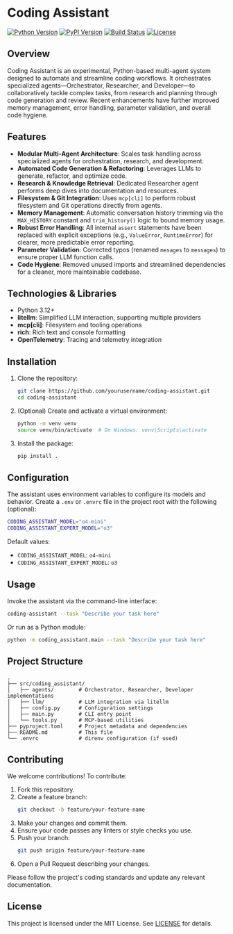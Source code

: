 # Coding Assistant

[![Python Version](https://img.shields.io/badge/python-3.12%2B-blue.svg)](https://www.python.org/)
[![PyPI Version](https://img.shields.io/pypi/v/coding-assistant)](https://pypi.org/project/coding-assistant)
[![Build Status](https://img.shields.io/github/actions/workflow/status/yourusername/coding-assistant/ci.yml?branch=main)](https://github.com/yourusername/coding-assistant/actions)
[![License](https://img.shields.io/badge/license-MIT-green.svg)](LICENSE)

## Overview

Coding Assistant is an experimental, Python-based multi-agent system designed to automate and streamline coding workflows. It orchestrates specialized agents—Orchestrator, Researcher, and Developer—to collaboratively tackle complex tasks, from research and planning through code generation and review. Recent enhancements have further improved memory management, error handling, parameter validation, and overall code hygiene.

## Features

- **Modular Multi-Agent Architecture**: Scales task handling across specialized agents for orchestration, research, and development.
- **Automated Code Generation & Refactoring**: Leverages LLMs to generate, refactor, and optimize code.
- **Research & Knowledge Retrieval**: Dedicated Researcher agent performs deep dives into documentation and resources.
- **Filesystem & Git Integration**: Uses `mcp[cli]` to perform robust filesystem and Git operations directly from agents.
- **Memory Management**: Automatic conversation history trimming via the `MAX_HISTORY` constant and `trim_history()` logic to bound memory usage.
- **Robust Error Handling**: All internal `assert` statements have been replaced with explicit exceptions (e.g., `ValueError`, `RuntimeError`) for clearer, more predictable error reporting.
- **Parameter Validation**: Corrected typos (renamed `mesages` to `messages`) to ensure proper LLM function calls.
- **Code Hygiene**: Removed unused imports and streamlined dependencies for a cleaner, more maintainable codebase.

## Technologies & Libraries

- Python 3.12+
- **litellm**: Simplified LLM interaction, supporting multiple providers
- **mcp[cli]**: Filesystem and tooling operations
- **rich**: Rich text and console formatting
- **OpenTelemetry**: Tracing and telemetry integration

## Installation

1. Clone the repository:
   ```bash
   git clone https://github.com/yourusername/coding-assistant.git
   cd coding-assistant
   ```
2. (Optional) Create and activate a virtual environment:
   ```bash
   python -m venv venv
   source venv/bin/activate  # On Windows: venv\Scripts\activate
   ```
3. Install the package:
   ```bash
   pip install .
   ```

## Configuration

The assistant uses environment variables to configure its models and behavior. Create a `.env` or `.envrc` file in the project root with the following (optional):

```bash
CODING_ASSISTANT_MODEL="o4-mini"
CODING_ASSISTANT_EXPERT_MODEL="o3"
```

Default values:

- `CODING_ASSISTANT_MODEL`: `o4-mini`
- `CODING_ASSISTANT_EXPERT_MODEL`: `o3`

## Usage

Invoke the assistant via the command-line interface:

```bash
coding-assistant --task "Describe your task here"
```

Or run as a Python module:

```bash
python -m coding_assistant.main --task "Describe your task here"
```

## Project Structure

```
.
├── src/coding_assistant/
│   ├── agents/        # Orchestrator, Researcher, Developer implementations
│   ├── llm/           # LLM integration via litellm
│   ├── config.py      # Configuration settings
│   ├── main.py        # CLI entry point
│   └── tools.py       # MCP-based utilities
├── pyproject.toml     # Project metadata and dependencies
├── README.md          # This file
└── .envrc             # direnv configuration (if used)
```

## Contributing

We welcome contributions! To contribute:

1. Fork this repository.
2. Create a feature branch:
   ```bash
   git checkout -b feature/your-feature-name
   ```
3. Make your changes and commit them.
4. Ensure your code passes any linters or style checks you use.
5. Push your branch:
   ```bash
   git push origin feature/your-feature-name
   ```
6. Open a Pull Request describing your changes.

Please follow the project's coding standards and update any relevant documentation.

## License

This project is licensed under the MIT License. See [LICENSE](LICENSE) for details.
